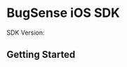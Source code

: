 BugSense iOS SDK
==================================
SDK Version:

Getting Started
----------------------------------
